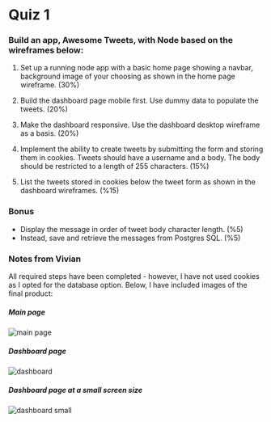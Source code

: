 # Quiz 1

### Build an app, Awesome Tweets, with Node based on the wireframes below:

1. Set up a running node app with a basic home page showing a navbar, background image of your choosing as shown in the home page wireframe. (30%)

2. Build the dashboard page mobile first. Use dummy data to populate the tweets. (20%)

3. Make the dashboard responsive. Use the dashboard desktop wireframe as a basis. (20%)

4. Implement the ability to create tweets by submitting the form and storing them in cookies. Tweets should have a username and a body. The body should be restricted to a length of 255 characters. (15%)

5. List the tweets stored in cookies below the tweet form as shown in the dashboard wireframes. (%15)

### Bonus

* Display the message in order of tweet body character length. (%5)
* Instead, save and retrieve the messages from Postgres SQL. (%5)

### Notes from Vivian
All required steps have been completed - however, I have not used cookies as I opted for the database option.
Below, I have included images of the final product:

##### Main page

![main page](http://i.imgur.com/m9bCb5s.png)

##### Dashboard page

![dashboard](http://i.imgur.com/WXCl5W1.png)

##### Dashboard page at a small screen size

![dashboard small](http://i.imgur.com/BOQMD8G.png)
